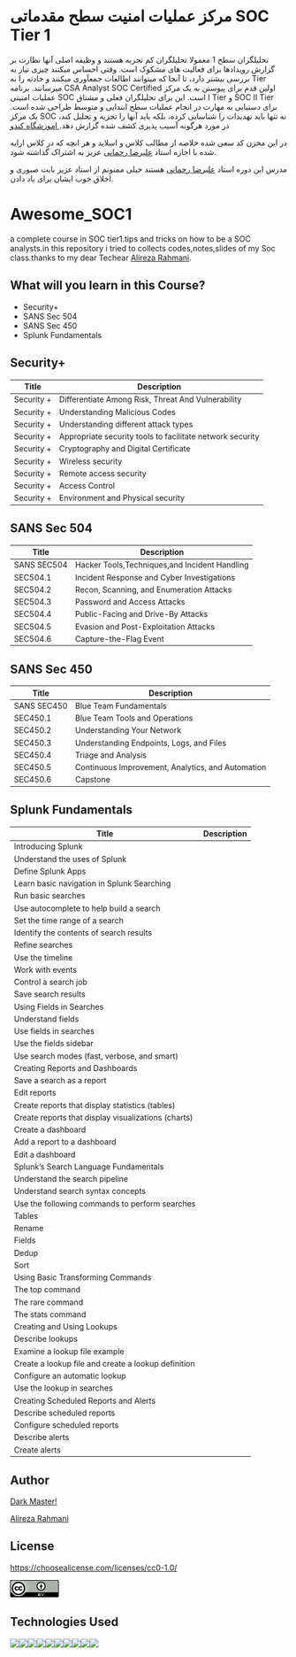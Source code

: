 # مرکز عملیات امنیت سطح مقدماتی SOC Tier 1
تحلیلگران سطح 1 معمولا تحلیلگران کم تجربه هستند و وظیفه اصلی آنها نظارت بر گزارش رویدادها برای فعالیت های مشکوک است. وقتی احساس میکنند چیزی نیاز به بررسی بیشتر دارد، تا آنجا که میتوانند اطالعات جمعآوری میکنند و حادثه را به Tier میرسانند. برنامه CSA Analyst SOC Certified اولین قدم برای پیوستن به یک مرکز عملیات امنیتی SOC است. این برای تحلیلگران فعلی و مشتاق I Tier و SOC II Tier برای دستیابی به مهارت در انجام عملیات سطح ابتدایی و متوسط طراحی شده است. یک مرکز SOC نه تنها باید تهدیدات را شناسایی کرده، بلکه باید آنها را تجزیه و تحلیل کند، در مورد هرگونه آسیب پذیری کشف شده گزارش دهد.<a href="https://cando.ac/course/soc-tier-1/"> اموزشگاه کندو</a> 
<p>در این مخزن کد سعی شده خلاصه از مطالب کلاس و اسلاید و هر انچه که در کلاس ارایه شده با اجازه استاد <a href="https://www.linkedin.com/in/alireza-rahmani-83587482/">علیرضا رحمانی</a> عزیز به اشتراک گذاشته شود.</p>
<p>مدرس این دوره استاد <a href="https://www.linkedin.com/in/alireza-rahmani-83587482/">علیرضا رحمانی</a>
 هستند خیلی ممنونم از استاد عزیز بابت صبوری و اخلاق خوب ایشان برای یاد دادن.</p>


# Awesome_SOC1
a complete course in SOC tier1.tips and tricks on how to be a SOC analysts.in this repository i tried to collects codes,notes,slides of my Soc class.thanks to my dear Techear  <a href="https://www.linkedin.com/in/alireza-rahmani-83587482/">Alireza Rahmani</a>.


## What will you learn in this Course?

<ul>
<li>Security+</li>
<li>SANS Sec 504</li>
<li>SANS Sec 450</li>
<li>Splunk Fundamentals</li>
</ul>

## Security+
|Title|Description|
| --- | --- |
|Security +| Differentiate Among Risk, Threat And Vulnerability ||
|Security +|   Understanding Malicious Codes | | 
|Security +|    Understanding different attack types | | 
|Security +|   Appropriate security tools to facilitate network security | | 
|Security +|    Cryptography and Digital Certificate| | 
|Security +|   Wireless security | | 
|Security +|   Remote access security | | 
|Security +|    Access Control| | 
|Security +|  Environment and Physical security | | 

## SANS Sec 504
|Title|Description|
| --- | --- |
|SANS SEC504| Hacker Tools,Techniques,and Incident Handling||
|SEC504.1| Incident Response and Cyber Investigations||
|SEC504.2| Recon, Scanning, and Enumeration Attacks||
|SEC504.3| Password and Access Attacks||
|SEC504.4| Public-Facing and Drive-By Attacks||
|SEC504.5| Evasion and Post-Exploitation Attacks||
|SEC504.6| Capture-the-Flag Event||


## SANS Sec 450
|Title|Description|
| --- | --- |
 SANS SEC450| Blue Team Fundamentals| Security Operations and Analysis||
|SEC450.1| Blue Team Tools and Operations||
|SEC450.2| Understanding Your Network||
|SEC450.3| Understanding Endpoints, Logs, and Files||
|SEC450.4| Triage and Analysis||
|SEC450.5| Continuous Improvement, Analytics, and Automation||
|SEC450.6| Capstone| Defend the Flag||


## Splunk Fundamentals
|Title|Description|
| --- | --- | 
|Introducing Splunk||
|Understand the uses of Splunk||
|Define Splunk Apps||
|Learn basic navigation in Splunk Searching||
|Run basic searches||
|Use autocomplete to help build a search||
|Set the time range of a search||
|Identify the contents of search results||
|Refine searches||
|Use the timeline||
|Work with events||
|Control a search job||
|Save search results||
|Using Fields in Searches||
|Understand fields||
|Use fields in searches||
|Use the fields sidebar||
|Use search modes (fast, verbose, and smart)||
|Creating Reports and Dashboards||
|Save a search as a report||
|Edit reports||
|Create reports that display statistics (tables)||
|Create reports that display visualizations (charts)||
|Create a dashboard||
|Add a report to a dashboard||
|Edit a dashboard||
|Splunk’s Search Language Fundamentals||
|Understand the search pipeline||
|Understand search syntax concepts||
|Use the following commands to perform searches||
|Tables||
|Rename||
|Fields||
|Dedup||
|Sort||
|Using Basic Transforming Commands||
|The top command||
|The rare command||
|The stats command||
|Creating and Using Lookups||
|Describe lookups ||
|Examine a lookup file example||
|Create a lookup file and create a lookup definition||
|Configure an automatic lookup||
|Use the lookup in searches||
|Creating Scheduled Reports and Alerts||
|Describe scheduled reports||
|Configure scheduled reports||
|Describe alerts||
|Create alerts||


## Author


[Dark Master!](https|//github.com/pakoti)



<a href="https|//www.linkedin.com/in/alireza-rahmani-83587482/">Alireza Rahmani</a> 


## License

https://choosealicense.com/licenses/cc0-1.0/

<img src=88x31.png>


## Technologies Used
<img src="https|//img.shields.io/badge/powershell-5391FE?style=for-the-badge&logo=powershell&logoColor=white"><img src="https|//img.shields.io/badge/VMware-231f20?style=for-the-badge&logo=VMware&logoColor=white"><img src="https|//img.shields.io/badge/VirtualBox-21416b?style=for-the-badge&logo=VirtualBox&logoColor=white"><img src="https|//img.shields.io/badge/GNU%20Bash-4EAA25?style=for-the-badge&logo=GNU%20Bash&logoColor=white"><img src="https|//img.shields.io/badge/GIT-E44C30?style=for-the-badge&logo=git&logoColor=white" ><img src="https|//img.shields.io/badge/VSCode-0078D4?style=for-the-badge&logo=visual%20studio%20code&logoColor=white"><img src="https|//img.shields.io/badge/Linux-FCC624?style=for-the-badge&logo=linux&logoColor=black"><img src="https|//img.shields.io/badge/Ubuntu-E95420?style=for-the-badge&logo=ubuntu&logoColor=white" ><img src="https|//img.shields.io/badge/Windows_11-0078d4?style=for-the-badge&logo=windows-11&logoColor=white"><img src="https|//img.shields.io/badge/Windows-0078D6?style=for-the-badge&logo=windows&logoColor=white">